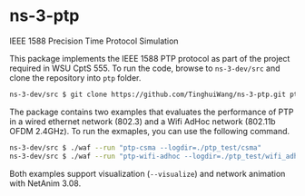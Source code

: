 # ns-3-ptp
IEEE 1588 Precision Time Protocol Simulation

This package implements the IEEE 1588 PTP protocol as part of the project required in WSU CptS 555.
To run the code, browse to `ns-3-dev/src` and clone the repository into `ptp` folder.

```bash
ns-3-dev/src $ git clone https://github.com/TinghuiWang/ns-3-ptp.git ptp
```

The package contains two examples that evaluates the performance of PTP in a wired ethernet network (802.3) and a Wifi AdHoc network (802.11b OFDM 2.4GHz).
To run the exmaples, you can use the following command.

```bash
ns-3-dev/src $ ./waf --run "ptp-csma --logdir=./ptp_test/csma"
ns-3-dev/src $ ./waf --run "ptp-wifi-adhoc --logdir=./ptp_test/wifi_adhoc"
```

Both examples support visualization (`--visualize`) and network animation with NetAnim 3.08.
